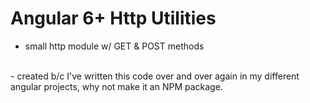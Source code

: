 # Angular 6+ Http Utilities 

- small http module w/ GET & POST methods
<br>
- created b/c I've written this code over and over again in my different angular projects, why not make it an NPM package.